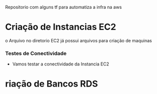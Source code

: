 Repositorio com alguns tf para automatiza a infra na aws

# Criação de Instancias EC2
 
 o Arquivo no diretorio EC2 já possui arquivos para criação de maquinas 

### Testes de Conectividade 
* Vamos testar a conectividade da Instancia EC2 

# riação de Bancos RDS
